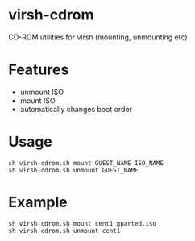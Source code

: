 virsh-cdrom
===========

CD-ROM utilities for virsh (mounting, unmounting etc)

Features
=====

* unmount ISO
* mount ISO
* automatically changes boot order

Usage
=====
    sh virsh-cdrom.sh mount GUEST_NAME ISO_NAME
    sh virsh-cdrom.sh unmount GUEST_NAME

Example
===

    sh virsh-cdrom.sh mount cent1 gparted.iso
    sh virsh-cdrom.sh unmount cent1
